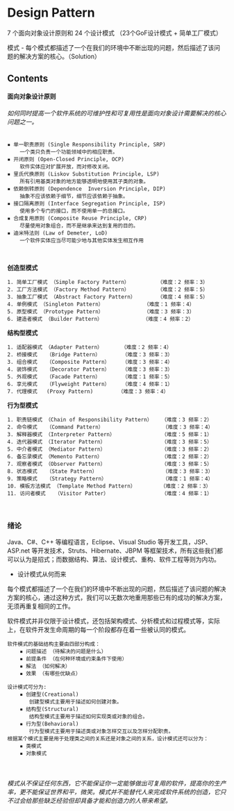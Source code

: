 # Design Pattern
7 个面向对象设计原则和 24 个设计模式 （23个GoF设计模式 + 简单工厂模式）

模式 - 每个模式都描述了一个在我们的环境中不断出现的问题，然后描述了该问题的解决方案的核心。（Solution）

## Contents

**面向对象设计原则**
###### 如何同时提高一个软件系统的可维护性和可复用性是面向对象设计需要解决的核心问题之一。
```
▪ 单一职责原则 (Single Responsibility Principle, SRP)
    一个类只负责一个功能领域中的相应职责。
▪ 开闭原则 (Open-Closed Principle, OCP)
    软件实体应对扩展开放，而对修改关闭。
▪ 里氏代换原则 (Liskov Substitution Principle, LSP)
    所有引用基类对象的地方能够透明地使用其子类的对象。
▪ 依赖倒转原则 (Dependence  Inversion Principle, DIP)
    抽象不应该依赖于细节，细节应该依赖于抽象。
▪ 接口隔离原则 (Interface Segregation Principle, ISP)
    使用多个专门的接口，而不使用单一的总接口。
▪ 合成复用原则 (Composite Reuse Principle, CRP)
    尽量使用对象组合，而不是继承来达到复用的目的。
▪ 迪米特法则 (Law of Demeter, LoD)
    一个软件实体应当尽可能少地与其他实体发生相互作用
```

<br>

**创造型模式**
```
1. 简单工厂模式 （Simple Factory Pattern）         （难度：2 频率：3）
2. 工厂方法模式 （Factory Method Pattern）         （难度：2 频率：5）
3. 抽象工厂模式 （Abstract Factory Pattern）       （难度：4 频率：5）
4. 单例模式 （Singleton Pattern）             （难度：1 频率：4）
5. 原型模式 （Prototype Pattern）             （难度：3 频率：3）
6. 建造者模式 （Builder Pattern）             （难度：4 频率：2）
```

**结构型模式**
```
1. 适配器模式 （Adapter Pattern）      （难度：2 频率：4）
2. 桥接模式   （Bridge Pattern）       （难度：3 频率：3）
3. 组合模式   （Composite Pattern）    （难度：3 频率：4）
4. 装饰模式   （Decorator Pattern）    （难度：3 频率：3）
5. 外观模式   （Facade Pattern）       （难度：1 频率：5）
6. 享元模式   （Flyweight Pattern）    （难度：4 频率：1）
7. 代理模式   (Proxy Pattern)        （难度：3 频率：4）
```

**行为型模式**
```
1. 职责链模式 （Chain of Responsibility Pattern）   （难度：3 频率：2）
2. 命令模式   （Command Pattern）                   （难度：3 频率：4）
3. 解释器模式 （Interpreter Pattern）               （难度：5 频率：1）
4. 迭代器模式 （Iterator Pattern）                  （难度：3 频率：5）
5. 中介者模式 （Mediator Pattern）                  （难度：3 频率：2）
6. 备忘录模式 （Memento Pattern）                   （难度：2 频率：2）
7. 观察者模式 （Observer Pattern）                  （难度：3 频率：5）
8. 状态模式   （State Pattern）                     （难度：3 频率：3）
9. 策略模式   （Strategy Pattern）                  （难度：1 频率：4）
10. 模板方法模式 （Template Method Pattern）        （难度：2 频率：3）
11. 访问者模式   （Visitor Patter）                 （难度：4 频率：1）
```


<br>

### **绪论**
Java、C#、C++ 等编程语言，Eclipse、Visual Studio 等开发工具，JSP、ASP.net 等开发技术，Struts、Hibernate、JBPM 等框架技术，所有这些我们都可以认为是招式；而数据结构、算法、设计模式、重构、软件工程等则为内功。

* 设计模式从何而来

每个模式都描述了一个在我们的环境中不断出现的问题，然后描述了该问题的解决方案的核心，通过这种方式，我们可以无数次地重用那些已有的成功的解决方案，无须再重复相同的工作。

软件模式并非仅限于设计模式，还包括架构模式、分析模式和过程模式等，实际上，在软件开发生命周期的每一个阶段都存在着一些被认同的模式。

```
软件模式的基础结构主要由四部分构成：
    ▪ 问题描述 （待解决的问题是什么）
    ▪ 前提条件 （在何种环境或约束条件下使用）
    ▪ 解法 （如何解决）
    ▪ 效果 （有哪些优缺点）
```
```
设计模式可分为:
    ▪ 创建型(Creational)
       创建型模式主要用于描述如何创建对象。
    ▪ 结构型(Structural)
       结构型模式主要用于描述如何实现类或对象的组合。
    ▪ 行为型(Behavioral)
       行为型模式主要用于描述类或对象怎样交互以及怎样分配职责。
根据某个模式主要是用于处理类之间的关系还是对象之间的关系，设计模式还可以分为：
    ▪ 类模式
    ▪ 对象模式
```

<br>

###### 模式从不保证任何东西，它不能保证你一定能够做出可复用的软件，提高你的生产率，更不能保证世界和平，微笑。模式并不能替代人来完成软件系统的创造，它只不过会给那些缺乏经验但却具备才能和创造力的人带来希望。
